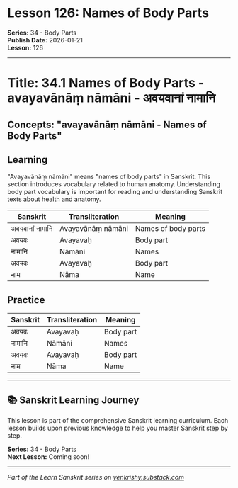 # Lesson 126: Names of Body Parts

**Series:** 34 - Body Parts  
**Publish Date:** 2026-01-21  
**Lesson:** 126

---

# Title: 34.1 Names of Body Parts - avayavānāṃ nāmāni - अवयवानां नामानि
## Concepts: "avayavānāṃ nāmāni - Names of Body Parts"

## Learning
"Avayavānāṃ nāmāni" means "names of body parts" in Sanskrit. This section introduces vocabulary related to human anatomy. Understanding body part vocabulary is important for reading and understanding Sanskrit texts about health and anatomy.

| Sanskrit           | Transliteration      | Meaning                          |
| ------------------ | -------------------- | -------------------------------- |
| अवयवानां नामानि  | Avayavānāṃ nāmāni   | Names of body parts              |
| अवयवः             | Avayavaḥ             | Body part                        |
| नामानि             | Nāmāni               | Names                            |
| अवयवः             | Avayavaḥ             | Body part                        |
| नाम                | Nāma                 | Name                             |

## Practice
| Sanskrit           | Transliteration      | Meaning                          |
| ------------------ | -------------------- | -------------------------------- |
| अवयवः             | Avayavaḥ             | Body part                        |
| नामानि             | Nāmāni               | Names                            |
| अवयवः             | Avayavaḥ             | Body part                        |
| नाम                | Nāma                 | Name                             |

---

## 📚 Sanskrit Learning Journey

This lesson is part of the comprehensive Sanskrit learning curriculum. Each lesson builds upon previous knowledge to help you master Sanskrit step by step.

**Series:** 34 - Body Parts  
**Next Lesson:** Coming soon!

---
*Part of the Learn Sanskrit series on [venkrishy.substack.com](https://venkrishy.substack.com/s/learn_sanskrit)*
